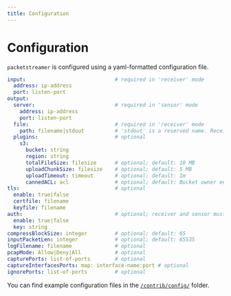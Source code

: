 ```yaml
---
title: Configuration
---
```


# Configuration

`packetstreamer` is configured using a yaml-formatted configuration file.

```yaml
input:                             # required in 'receiver' mode
  address: ip-address
  port: listen-port
output:
  server:                          # required in 'sensor' mode
    address: ip-address
    port: listen-port
  file:                            # required in 'receiver' mode
    path: filename|stdout          # 'stdout' is a reserved name. Receiver will write to stdout
  plugins:                         # optional
    s3:
      bucket: string
      region: string
      totalFileSize: filesize      # optional; default: 10 MB
      uploadChunkSize: filesize    # optional; default: 5 MB
      uploadTimeout: timeout       # optional; default: 1m
      cannedACL: acl               # optional; default: Bucket owner enforced
tls:                               # optional
  enable: true|false
  certfile: filename
  keyfile: filename
auth:                              # optional; receiver and sensor must use same shared key
  enable: true|false
  key: string
compressBlockSize: integer         # optional; default: 65
inputPacketLen: integer            # optional; default: 65535
logFilename: filename              # optional
pcapMode: Allow|Deny|All           # optional
capturePorts: list-of-ports        # optional
captureInterfacesPorts: map: interface-name:port # optional
ignorePorts: list-of-ports         # optional
```

You can find example configuration files in the [`/contrib/config/`](https://github.com/deepfence/PacketStreamer/tree/main/contrib/config)
folder.
